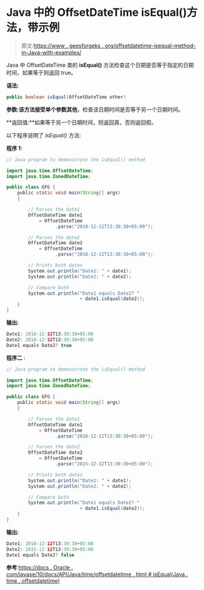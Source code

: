# Java 中的 OffsetDateTime isEqual()方法，带示例

> 原文:[https://www . geesforgeks . org/offsetdatetime-isequal-method-in-Java-with-examples/](https://www.geeksforgeeks.org/offsetdatetime-isequal-method-in-java-with-examples/)

Java 中 OffsetDateTime 类的 **isEqual()** 方法检查这个日期是否等于指定的日期时间，如果等于则返回 true。

**语法:**

```java
public boolean isEqual(OffsetDateTime other)

```

**参数:**该方法接受单个参数**其他**，检查该日期时间是否等于另一个日期时间。

**返回值:**如果等于另一个日期时间，则返回真，否则返回假。

以下程序说明了 *isEqual()* 方法:

**程序 1:**

```java
// Java program to demonstrate the isEqual() method

import java.time.OffsetDateTime;
import java.time.ZonedDateTime;

public class GFG {
    public static void main(String[] args)
    {

        // Parses the date1
        OffsetDateTime date1
            = OffsetDateTime
                  .parse("2018-12-12T13:30:30+05:00");

        // Parses the date2
        OffsetDateTime date2
            = OffsetDateTime
                  .parse("2018-12-12T13:30:30+05:00");

        // Prints both dates
        System.out.println("Date1: " + date1);
        System.out.println("Date2: " + date2);

        // Compare both
        System.out.println("Date1 equals Date2? "
                           + date1.isEqual(date2));
    }
}
```

**输出:**

```java
Date1: 2018-12-12T13:30:30+05:00
Date2: 2018-12-12T13:30:30+05:00
Date1 equals Date2? true

```

**程序二** :

```java
// Java program to demonstrate the isEqual() method

import java.time.OffsetDateTime;
import java.time.ZonedDateTime;

public class GFG {
    public static void main(String[] args)
    {

        // Parses the date1
        OffsetDateTime date1
            = OffsetDateTime
                  .parse("2018-12-12T13:30:30+05:00");

        // Parses the date2
        OffsetDateTime date2
            = OffsetDateTime
                  .parse("2015-12-12T13:30:30+05:00");

        // Prints both dates
        System.out.println("Date1: " + date1);
        System.out.println("Date2: " + date2);

        // Compare both
        System.out.println("Date1 equals Date2? "
                           + date1.isEqual(date2));
    }
}
```

**输出:**

```java
Date1: 2018-12-12T13:30:30+05:00
Date2: 2015-12-12T13:30:30+05:00
Date1 equals Date2? false

```

**参考**:[https://docs . Oracle . com/javase/10/docs/API/Java/time/offsetdatetime . html # isEqual(Java . time . offsetdatetime)](https://docs.oracle.com/javase/10/docs/api/java/time/OffsetDateTime.html#isEqual(java.time.OffsetDateTime))
